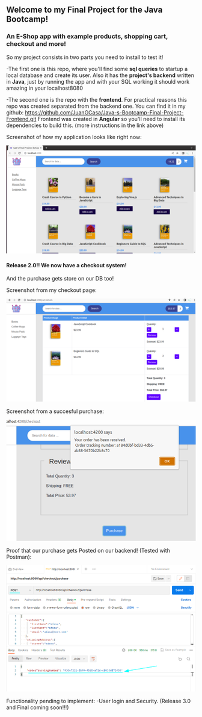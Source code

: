 ## Welcome to my Final Project for the Java Bootcamp!

### An E-Shop app with example products, shopping cart, checkout and more!

So my project consists in two parts you need to install to test it!

-The first one is this repo, where you'll find some **sql queries** to startup a local database and create its user.
Also it has the **project's backend** written in **Java**, just by running the app and with your SQL working it should work amazing in your localhost8080

-The second one is the repo with the **frontend**. For practical reasons this repo was created separated from the backend one. You can find it in my github:
https://github.com/JuanGCasa/Java-s-Bootcamp-Final-Project-Frontend.git
Frontend was created in **Angular** so you'll need to install its dependencies to build this. (more instructions in the link above)

Screenshot of how my application looks like right now:

![This is an image](/01-starter-files/01-starter-files/exampleScreenshot.png)


#### Release 2.0!! We now have a checkout system!
And the purchase gets store on our DB too!

Screenshot from my checkout page:

![This is an image](/01-starter-files/01-starter-files/CheckoutScreen.png)

Screenshot from a succesful purchase:

![This is an image](/01-starter-files/01-starter-files/OrderSuccesfully.png)

Proof that our purchase gets Posted on our backend! (Tested with Postman):

![This is an image](/01-starter-files/01-starter-files/JsonPostmanTestForPurchase_Result.png)

Functionality pending to implement:
-User login and Security. (Release 3.0 and Final coming soon!!!)

